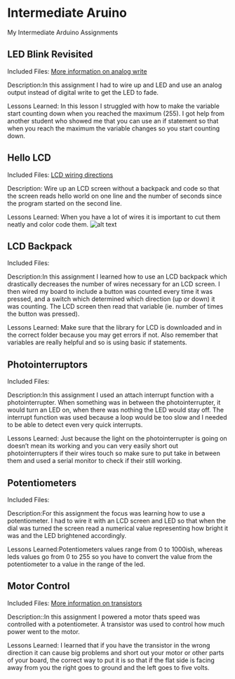 # Intermediate Aruino
 My Intermediate Arduino Assignments 
 ## LED Blink Revisited
Included Files: [More information on analog write](https://www.arduino.cc/reference/en/language/functions/analog-io/analogwrite/)

Description:In this assignment I had to wire up and LED and use an analog output instead of digital write to get the LED to fade. 

Lessons Learned: In this lesson I struggled with how to make the variable start counting down when you reached the maximum (255). I got help from another student who showed me that you can use an if statement so that when you reach the maximum the variable changes so you start counting down. 

## Hello LCD
Included Files: [LCD wiring directions](https://learn.adafruit.com/character-lcds/wiring-a-character-lcd)

Description: Wire up an LCD screen without a backpack and code so that the screen reads hello world on one line and the number of seconds since the program started on the second line. 

Lessons Learned: When you have a lot of wires it is important to cut them neatly and color code them. 
![alt text](https://mail.google.com/mail/u/0?ui=2&ik=d09afabd55&attid=0&permmsgid=msg-f:1650227415987852567&th=16e6c91770911517&view=att&disp=safe)
## LCD Backpack
Included Files:

Description:In this assignment I learned how to use an LCD backpack which drastically decreases the number of wires necessary for an LCD screen. I then wired my board to include a button was counted every time it was pressed, and a switch which determined which direction (up or down) it was counting. The LCD screen then read that variable (ie. number of times the button was pressed). 

Lessons Learned: Make sure that the library for LCD is downloaded and in the correct folder because you may get errors if not. Also remember that variables are really helpful and so is using basic if statements. 

## Photointerruptors
Included Files:

Description:In this assignment I used an attach interrupt function with a photointerrupter. When something was in between the photointerrupter, it would turn an LED on, when there was nothing the LED would stay off. The interrupt function was used because a loop would be too slow and I needed to be able to detect even very quick interrupts.

Lessons Learned: Just because the light on the photointerrupter is going on doesn’t mean its working and you can very easily short out photointerrupters if their wires touch so make sure to put take in between them and used a serial monitor to check if their still working. 

## Potentiometers
Included Files:

Description:For this assignment the focus was learning how to use a potentiometer. I had to wire it with an LCD screen and LED so that when the dial was turned the screen read a numerical value representing how bright it was and the LED brightened accordingly.

Lessons Learned:Potentiometers values range from 0 to 1000ish, whereas leds values go from 0 to 255 so you have to convert the value from the potentiometer to a value in the range of the led. 

## Motor Control
Included Files: [More information on transistors](https://www.arduino.cc/en/Tutorial/TransistorMotorControl)

Description::In this assignment I powered a motor thats speed was controlled with a potentiometer. A transistor was used to control how much power  went to the motor. 

Lessons Learned:  I learned that if you have the transistor in the wrong direction it can cause big problems and short out your motor or other parts of your board, the correct way to put it is so that if the flat side is facing away from you the right goes to ground and the left goes to five volts. 




